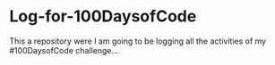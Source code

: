 # Log-for-100DaysofCode
This a repository were I am going to be logging all the activities of my #100DaysofCode challenge...
